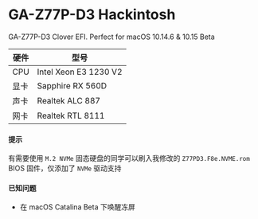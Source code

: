 # GA-Z77P-D3 Hackintosh
GA-Z77P-D3 Clover EFI. Perfect for macOS 10.14.6 & 10.15 Beta

| 硬件 | 型号 |
| ----| ---- |
| CPU | Intel Xeon E3 1230 V2 |
| 显卡 | Sapphire RX 560D |
| 声卡 | Realtek ALC 887 |
| 网卡 | Realtek RTL 8111 |
#### 提示
有需要使用 `M.2 NVMe` 固态硬盘的同学可以刷入我修改的 `Z77PD3.F8e.NVME.rom` BIOS 固件，仅添加了 `NVMe` 驱动支持
#### 已知问题
* 在 macOS Catalina Beta 下唤醒冻屏